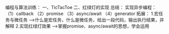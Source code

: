 编程与算法训练：
一、TicTacToe
二、红绿灯的实现
总结：
实现异步编程：
（1）callback
（2）promise
（3）async/await
（4）generator
拓展：
1.宏任务与微任务
-->什么是宏任务，什么是微任务，给出一段代码，输出执行结果，并解释
2.实现红绿灯效果
-->掌握promise、async/await的思想，学会运用

